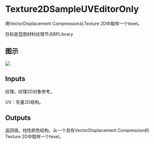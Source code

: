 # Texture2DSampleUVEditorOnly

用VectorDisplacement Compression从Texture 2D中取样一个texel。

目标是蓝图材料纹理节点BPLibrary

## 图示

![]($-20221218-20402537.png)

## Inputs

纹理。纹理2D对象参考。

UV：矢量2D结构。  

## Outputs

返回值。线性颜色结构。从一个具有VectorDisplacement Compression的Texture 2D中取样一个texel。
